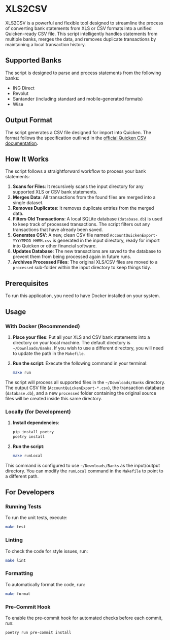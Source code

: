 # XLS2CSV

XLS2CSV is a powerful and flexible tool designed to streamline the process of converting bank statements from XLS or CSV formats into a unified Quicken-ready CSV file. This script intelligently handles statements from multiple banks, merges the data, and removes duplicate transactions by maintaining a local transaction history.

## Supported Banks

The script is designed to parse and process statements from the following banks:

- ING Direct
- Revolut
- Santander (including standard and mobile-generated formats)
- Wise

## Output Format

The script generates a CSV file designed for import into Quicken. The format follows the specification outlined in the [official Quicken CSV documentation](https://info.quicken.com/win/import-transactions-from-csv-file).

## How It Works

The script follows a straightforward workflow to process your bank statements:

1.  **Scans for Files**: It recursively scans the input directory for any supported XLS or CSV bank statements.
2.  **Merges Data**: All transactions from the found files are merged into a single dataset.
3.  **Removes Duplicates**: It removes duplicate entries from the merged data.
4.  **Filters Old Transactions**: A local SQLite database (`database.db`) is used to keep track of processed transactions. The script filters out any transactions that have already been saved.
5.  **Generates CSV**: A new, clean CSV file named `AccountQuickenExport-YYYYMMDD-HHMM.csv` is generated in the input directory, ready for import into Quicken or other financial software.
6.  **Updates Database**: The new transactions are saved to the database to prevent them from being processed again in future runs.
7.  **Archives Processed Files**: The original XLS/CSV files are moved to a `processed` sub-folder within the input directory to keep things tidy.

## Prerequisites
To run this application, you need to have Docker installed on your system.

## Usage

### With Docker (Recommended)

1.  **Place your files**: Put all your XLS and CSV bank statements into a directory on your local machine. The default directory is `~/Downloads/Banks`. If you wish to use a different directory, you will need to update the path in the `Makefile`.

2.  **Run the script**: Execute the following command in your terminal:
    ```sh
    make run
    ```

The script will process all supported files in the `~/Downloads/Banks` directory. The output CSV file (`AccountQuickenExport-*.csv`), the transaction database (`database.db`), and a new `processed` folder containing the original source files will be created inside this same directory.

### Locally (for Development)

1.  **Install dependencies**:
    ```sh
    pip install poetry
    poetry install
    ```

2.  **Run the script**:
    ```sh
    make runLocal
    ```
This command is configured to use `~/Downloads/Banks` as the input/output directory. You can modify the `runLocal` command in the `Makefile` to point to a different path.

## For Developers

### Running Tests

To run the unit tests, execute:

```sh
make test
```

### Linting

To check the code for style issues, run:

```sh
make lint
```

### Formatting

To automatically format the code, run:

```sh
make format
```

### Pre-Commit Hook

To enable the pre-commit hook for automated checks before each commit, run:

```sh
poetry run pre-commit install
```
